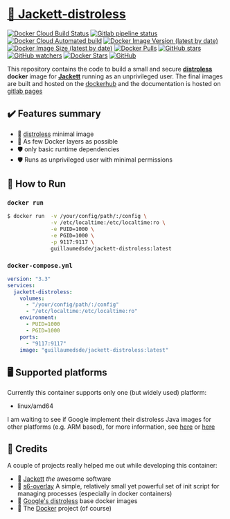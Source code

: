 # [🐋 Jackett-distroless](https://github.com/guillaumedsde/jackett-distroless)

[![Docker Cloud Build Status](https://img.shields.io/docker/cloud/build/guillaumedsde/jackett-distroless)](https://hub.docker.com/r/guillaumedsde/jackett-distroless/builds)
[![Gitlab pipeline status](https://img.shields.io/gitlab/pipeline/guillaumedsde/jackett-distroless?label=documentation)](https://guillaumedsde.gitlab.io/jackett-distroless/)
[![Docker Cloud Automated build](https://img.shields.io/docker/cloud/automated/guillaumedsde/jackett-distroless)](https://hub.docker.com/r/guillaumedsde/jackett-distroless/builds)
[![Docker Image Version (latest by date)](https://img.shields.io/docker/v/guillaumedsde/jackett-distroless)](https://hub.docker.com/r/guillaumedsde/jackett-distroless/tags)
[![Docker Image Size (latest by date)](https://img.shields.io/docker/image-size/guillaumedsde/jackett-distroless)](https://hub.docker.com/r/guillaumedsde/jackett-distroless)
[![Docker Pulls](https://img.shields.io/docker/pulls/guillaumedsde/jackett-distroless)](https://hub.docker.com/r/guillaumedsde/jackett-distroless)
[![GitHub stars](https://img.shields.io/github/stars/guillaumedsde/jackett-distroless?label=Github%20stars)](https://github.com/guillaumedsde/jackett-distroless)
[![GitHub watchers](https://img.shields.io/github/watchers/guillaumedsde/jackett-distroless?label=Github%20Watchers)](https://github.com/guillaumedsde/jackett-distroless)
[![Docker Stars](https://img.shields.io/docker/stars/guillaumedsde/jackett-distroless)](https://hub.docker.com/r/guillaumedsde/jackett-distroless)
[![GitHub](https://img.shields.io/github/license/guillaumedsde/jackett-distroless)](https://github.com/guillaumedsde/jackett-distroless/blob/master/LICENSE.md)

This repository contains the code to build a small and secure **[distroless](https://github.com/GoogleContainerTools/distroless)** **docker** image for **[Jackett](https://github.com/Jackett/Jackett)** running as an unprivileged user.
The final images are built and hosted on the [dockerhub](https://hub.docker.com/r/guillaumedsde/jackett-distroless) and the documentation is hosted on [gitlab pages](https://guillaumedsde.gitlab.io/jackett-distroless/)

## ✔️ Features summary

- 🥑 [distroless](https://github.com/GoogleContainerTools/distroless) minimal image
- 🤏 As few Docker layers as possible
- 🛡️ only basic runtime dependencies
- 🛡️ Runs as unprivileged user with minimal permissions

## 🏁 How to Run

### `docker run`

```bash
$ docker run  -v /your/config/path/:/config \
              -v /etc/localtime:/etc/localtime:ro \
              -e PUID=1000 \
              -e PGID=1000 \
              -p 9117:9117 \
              guillaumedsde/jackett-distroless:latest
```

### `docker-compose.yml`

```yaml
version: "3.3"
services:
  jackett-distroless:
    volumes:
      - "/your/config/path/:/config"
      - "/etc/localtime:/etc/localtime:ro"
    environment:
      - PUID=1000
      - PGID=1000
    ports:
      - "9117:9117"
    image: "guillaumedsde/jackett-distroless:latest"
```

## 🖥️ Supported platforms

Currently this container supports only one (but widely used) platform:

- linux/amd64

I am waiting to see if Google implement their distroless Java images for other platforms (e.g. ARM based), for more information, see [here](https://github.com/GoogleContainerTools/distroless/issues/406) or [here](https://github.com/GoogleContainerTools/distroless/issues/377)

## 🙏 Credits

A couple of projects really helped me out while developing this container:

- 💽 [Jackett](https://github.com/Jackett/Jackett) _the_ awesome software
- 🏁 [s6-overlay](https://github.com/just-containers/s6-overlay) A simple, relatively small yet powerful set of init script for managing processes (especially in docker containers)
- 🥑 [Google's distroless](https://github.com/GoogleContainerTools/distroless) base docker images
- 🐋 The [Docker](https://github.com/docker) project (of course)
